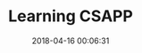 ---
layout: post
title:  "Learning CSAPP"
image: ''
date:   2018-04-16 00:06:31
tags:
- CS
description: ''
categories:
- CS 
---